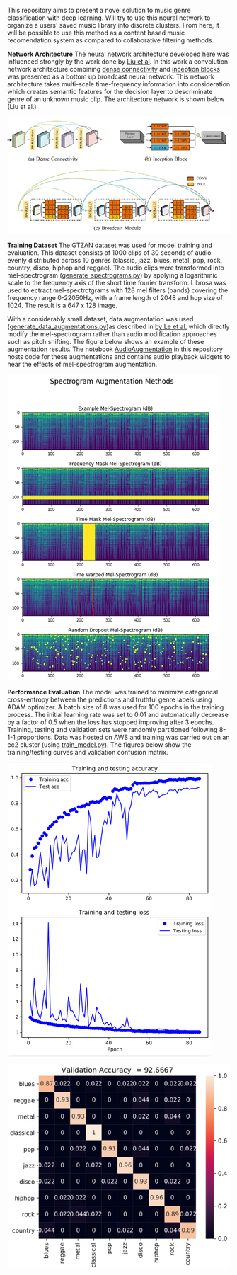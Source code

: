 This repository aims to present a novel solution to music genre classification with deep learning. Will try to use this neural network to organize a users' saved music library into discrete clusters. From here, it will be possible to use this method as a content based music recomendation system as compared to collaborative filtering methods. 

**Network Architecture**
The neural network architecture developed here was influenced strongly by the work done by [Liu et al](https://link.springer.com/article/10.1007/s11042-020-09643-6). In this work a convolution network architecture combining [dense connectivity](https://arxiv.org/abs/1608.06993) and [inception blocks](https://static.googleusercontent.com/media/research.google.com/en//pubs/archive/43022.pdf) was presented as a bottom up broadcast neural network. This network architecture takes multi-scale time-frequency information into consideration which creates semantic features for the decision layer to descriminate genre of an unknown music clip. The architecture network is shown below (Liu et al.)

![network architecture (c.)](https://github.com/MatthewMallory/auditory_deep_learning/blob/main/Figures/model.png)

**Training Dataset**
The GTZAN dataset was used for model training and evaluation. This dataset consists of 1000 clips of 30 seconds of audio evenly distributed across 10 genres (classic, jazz, blues, metal, pop, rock, country, disco, hiphop and reggae). The audio clips were transformed into mel-spectrogram ([generate_spectrograms.py](https://github.com/MatthewMallory/auditory_deep_learning/blob/main/generate_spectrograms.py)) by applying a logarithmic scale to the frequency axis of the short time fourier transform. Librosa was used to ectract mel-spectrotgrams with 128 mel filters (bands) covering the frequency range 0-22050Hz, with a frame length of 2048 and hop size of 1024. The result is a 647 x 128 image.

With a considerably small dataset, data augmentation was used ([generate_data_augmentations.py](https://github.com/MatthewMallory/auditory_deep_learning/blob/main/generate_data_augmentations.py))as described in [by Le et al.](https://arxiv.org/pdf/1904.08779.pdf) which directly modify the mel-spectrogram rather than audio modification approaches such as pitch shifting. The figure below shows an example of these augmentation results. The notebook [AudioAugmentation](https://github.com/MatthewMallory/auditory_deep_learning/blob/main/Notebooks/AudioAugmentation.ipynb) in this repository hosts code for these augmentations and contains audio playback widgets to hear the effects of mel-spectrogram augmentation.

![augmentations](https://github.com/MatthewMallory/auditory_deep_learning/blob/main/Figures/augmentation.png)

**Performance Evaluation**
The model was trained to minimize categorical cross-entropy between the predictions and truthful genre labels using ADAM optimizer. A batch size of 8 was used for 100 epochs in the training process. The initial learning rate was set to 0.01 and automatically decrease by a factor of 0.5 when the loss has stopped improving after 3 epochs. Training, testing and validation sets were randomly partitioned following 8-1-1 proportions. Data was hosted on AWS and training was carried out on an ec2 cluster (using [train_model.py](https://github.com/MatthewMallory/auditory_deep_learning/blob/main/CloudTraining/train_model.py)). The figures below show the training/testing curves and validation confusion matrix. 


![training and loss curves](https://github.com/MatthewMallory/auditory_deep_learning/blob/main/Figures/acc_loss_plots.png)

![validation confusion matrix](https://github.com/MatthewMallory/auditory_deep_learning/blob/main/Figures/genre_conf_mat.png)


